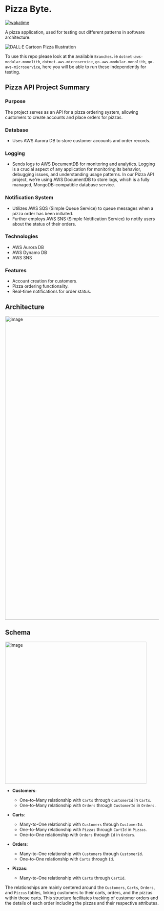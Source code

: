 #  Pizza Byte. 
[![wakatime](https://wakatime.com/badge/github/JustJordanT/pizza-byte.svg)](https://wakatime.com/badge/github/JustJordanT/pizza-byte)

A pizza application, used for testing out different patterns in software architecture.

![DALL·E Cartoon Pizza Illustration](https://github.com/JustJordanT/pizza-byte/assets/38886930/063817f6-6a0d-4a90-80ff-0cf759ff7bfb)

To use this repo please look at the available `Branches`. ie `dotnet-aws-modular-monolith`, `dotnet-aws-microservice`, `go-aws-modular-monolith`, `go-aws-microservice`, here you will be able to run these independently for testing.

## Pizza API Project Summary

### Purpose
The project serves as an API for a pizza ordering system, allowing customers to create accounts and place orders for pizzas.

### Database
- Uses AWS Aurora DB to store customer accounts and order records.

### Logging
- Sends logs to AWS DocumentDB for monitoring and analytics. Logging is a crucial aspect of any application for monitoring its behavior, debugging issues, and understanding usage patterns. In our Pizza API project, we're using AWS DocumentDB to store logs, which is a fully managed, MongoDB-compatible database service. 

### Notification System
- Utilizes AWS SQS (Simple Queue Service) to queue messages when a pizza order has been initiated.
- Further employs AWS SNS (Simple Notification Service) to notify users about the status of their orders.

### Technologies
- AWS Aurora DB
- AWS Dynamo DB
- AWS SNS

### Features
- Account creation for customers.
- Pizza ordering functionality.
- Real-time notifications for order status.


## Architecture 

<img width="991" alt="image" src="https://github.com/JustJordanT/pizza-byte/assets/38886930/d60226d1-9214-4007-8cbb-e5c823b97e9c">

## Schema

<img width="463" alt="image" src="https://github.com/JustJordanT/pizza-byte/assets/38886930/c4420c96-d57c-49f2-8380-b1f78e82c67e">

- **Customers**:
   - One-to-Many relationship with `Carts` through `CustomerId` in `Carts`.
   - One-to-Many relationship with `Orders` through `CustomerId` in `Orders`.

- **Carts**:
   - Many-to-One relationship with `Customers` through `CustomerId`.
   - One-to-Many relationship with `Pizzas` through `CartId` in `Pizzas`.
   - One-to-One relationship with `Orders` through `Id` in `Orders`.

- **Orders**:
   - Many-to-One relationship with `Customers` through `CustomerId`.
   - One-to-One relationship with `Carts` through `Id`.

- **Pizzas**:
   - Many-to-One relationship with `Carts` through `CartId`.

The relationships are mainly centered around the `Customers`, `Carts`, `Orders`, and `Pizzas` tables, linking customers to their carts, orders, and the pizzas within those carts. This structure facilitates tracking of customer orders and the details of each order including the pizzas and their respective attributes.
